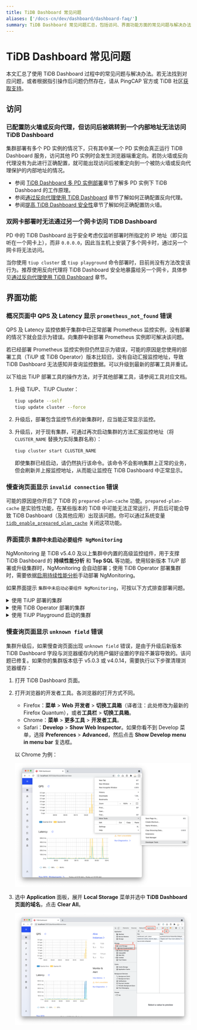 ```yaml
---
title: TiDB Dashboard 常见问题
aliases: ['/docs-cn/dev/dashboard/dashboard-faq/']
summary: TiDB Dashboard 常见问题汇总，包括访问、界面功能方面的常见问题与解决办法。若无法解决，请获取官方或社区支持。
---
```


# TiDB Dashboard 常见问题

本文汇总了使用 TiDB Dashboard 过程中的常见问题与解决办法。若无法找到对应问题，或者根据指引操作后问题仍然存在，请从 PingCAP 官方或 TiDB 社区[获取支持](/support.md)。

## 访问

### 已配置防火墙或反向代理，但访问后被跳转到一个内部地址无法访问 TiDB Dashboard

集群部署有多个 PD 实例的情况下，只有其中某一个 PD 实例会真正运行 TiDB Dashboard 服务，访问其他 PD 实例时会发生浏览器端重定向。若防火墙或反向代理没有为此进行正确配置，就可能出现访问后被重定向到一个被防火墙或反向代理保护的内部地址的情况。

- 参阅 [TiDB Dashboard 多 PD 实例部署](/dashboard/dashboard-ops-deploy.md#多-pd-实例部署)章节了解多 PD 实例下 TiDB Dashboard 的工作原理。
- 参阅[通过反向代理使用 TiDB Dashboard](/dashboard/dashboard-ops-reverse-proxy.md) 章节了解如何正确配置反向代理。
- 参阅[提高 TiDB Dashboard 安全性](/dashboard/dashboard-ops-security.md)章节了解如何正确配置防火墙。

### 双网卡部署时无法通过另一个网卡访问 TiDB Dashboard

PD 中的 TiDB Dashboard 出于安全考虑仅监听部署时所指定的 IP 地址（即只监听在一个网卡上），而非 `0.0.0.0`，因此当主机上安装了多个网卡时，通过另一个网卡将无法访问。

当你使用 `tiup cluster` 或 `tiup playground` 命令部署时，目前尚没有方法改变该行为。推荐使用反向代理将 TiDB Dashboard 安全地暴露给另一个网卡，具体参见[通过反向代理使用 TiDB Dashboard](/dashboard/dashboard-ops-reverse-proxy.md) 章节。

## 界面功能

### 概况页面中 QPS 及 Latency 显示 `prometheus_not_found` 错误

QPS 及 Latency 监控依赖于集群中已正常部署 Prometheus 监控实例，没有部署的情况下就会显示为错误。向集群中新部署 Prometheus 实例即可解决该问题。

若已经部署 Prometheus 监控实例但仍然显示为错误，可能的原因是您使用的部署工具（TiUP 或 TiDB Operator）版本比较旧，没有自动汇报监控地址，导致 TiDB Dashboard 无法感知并查询监控数据。可以升级到最新的部署工具并重试。

以下给出 TiUP 部署工具的操作方法，对于其他部署工具，请参阅工具对应文档。

1. 升级 TiUP、TiUP Cluster：

    ```bash
    tiup update --self
    tiup update cluster --force
    ```

2. 升级后，部署包含监控节点的新集群时，应当能正常显示监控。

3. 升级后，对于现有集群，可通过再次启动集群的方法汇报监控地址（将 `CLUSTER_NAME` 替换为实际集群名称）：

    ```bash
    tiup cluster start CLUSTER_NAME
    ```

    即使集群已经启动，请仍然执行该命令。该命令不会影响集群上正常的业务，但会刷新并上报监控地址，从而能让监控在 TiDB Dashboard 中正常显示。

### 慢查询页面显示 `invalid connection` 错误

可能的原因是你开启了 TiDB 的 `prepared-plan-cache` 功能。`prepared-plan-cache` 是实验性功能，在某些版本的 TiDB 中可能无法正常运行，开启后可能会导致 TiDB Dashboard（及其他应用）出现该问题。你可以通过系统变量 [`tidb_enable_prepared_plan_cache`](/system-variables.md#tidb_enable_prepared_plan_cache-从-v610-版本开始引入) 关闭这项功能。

### 界面提示 `集群中未启动必要组件 NgMonitoring`

NgMonitoring 是 TiDB v5.4.0 及以上集群中内置的高级监控组件，用于支撑 TiDB Dashboard 的 **持续性能分析** 和 **Top SQL** 等功能。使用较新版本 TiUP 部署或升级集群时，NgMonitoring 会自动部署；使用 TiDB Operator 部署集群时，需要依据[启用持续性能分析](https://docs.pingcap.com/zh/tidb-in-kubernetes/dev/access-dashboard#启用持续性能分析)手动部署 NgMonitoring。

如果界面提示 `集群中未启动必要组件 NgMonitoring`，可按以下方式排查部署问题。

<details>
  <summary>使用 TiUP 部署的集群</summary>

第 1 步：检查 TiUP Cluster 版本

  1. 检查 TiUP Cluster 版本，NgMonitoring 组件需要较高版本的部署工具支持（TiUP v1.9.0 及以上）：

        {{< copyable "shell-regular" >}}

        ```shell
        tiup cluster --version
        ```

        上述命令可查看 TiUP Cluster 的具体版本。例如：

        ```
        tiup version 1.9.0 tiup
        Go Version: go1.17.2
        Git Ref: v1.9.0
        ```

  2. 如果 TiUP 版本低于 v1.9.0，升级 TiUP 和 TiUP Cluster 版本至最新。

        {{< copyable "shell-regular" >}}

        ```shell
        tiup update --all
        ```

第 2 步：在中控机上，通过 TiUP 添加 ng_port 配置项，然后重启 Prometheus 节点。

  1. 以编辑模式打开集群的配置文件：

        {{< copyable "shell-regular" >}}

        ```shell
        tiup cluster edit-config ${cluster-name}
        ```

  2. 在 `monitoring_servers` 下面增加 `ng_port:12020` 参数：

        ```
        monitoring_servers:
        - host: 172.16.6.6
          ng_port: 12020
        ```

  3. 重启 Prometheus 节点：

        {{< copyable "shell-regular" >}}

        ```shell
        tiup cluster reload ${cluster-name} --role prometheus
        ```

如果执行完上述步骤后依然提示 NgMonitoring 未启动，请从 PingCAP 官方或 TiDB 社区[获取支持](/support.md)。

</details>

<details>
  <summary>使用 TiDB Operator 部署的集群</summary>

请参见 TiDB Operator 文档中[启用持续性能分析](https://docs.pingcap.com/zh/tidb-in-kubernetes/dev/access-dashboard#启用持续性能分析)的步骤部署 NgMonitoring 组件。

</details>

<details>
  <summary>使用 TiUP Playground 启动的集群</summary>

TiUP Playground (>= v1.8.0) 在启动集群时会自动启动 NgMonitoring 组件。可使用以下命令更新 TiUP Playground 到最新版：

{{< copyable "shell-regular" >}}

```shell
tiup update --self
tiup update playground
```

</details>

### 慢查询页面显示 `unknown field` 错误

集群升级后，如果慢查询页面出现 `unknown field` 错误，是由于升级后新版本 TiDB Dashboard 字段与浏览器缓存内的用户偏好设置的字段不兼容导致的。该问题已修复。如果你的集群版本低于 v5.0.3 或 v4.0.14，需要执行以下步骤清理浏览器缓存：

1. 打开 TiDB Dashboard 页面。

2. 打开浏览器的开发者工具。各浏览器的打开方式不同。

    - Firefox：**菜单** > **Web 开发者** > **切换工具箱**（译者注：此处修改为最新的 Firefox Quantum），或者**工具栏** > **切换工具箱**。
    - Chrome：**菜单** > **更多工具** > **开发者工具**。
    - Safari：**Develop** > **Show Web Inspector**。如果你看不到 Develop 菜单，选择 **Preferences** > **Advanced**，然后点击 **Show Develop menu in menu bar** 复选框。

    以 Chrome 为例：

    ![打开开发者工具](/media/dashboard/dashboard-faq-devtools.png)

3. 选中 **Application** 面板，展开 **Local Storage** 菜单并选中 **TiDB Dashboard 页面的域名**，点击 **Clear All**。

    ![清理 Local Storage](/media/dashboard/dashboard-faq-devtools-application.png)
